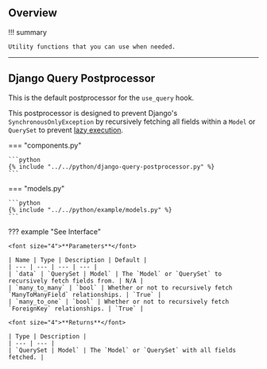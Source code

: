 ## Overview

!!! summary

    Utility functions that you can use when needed.

---

## Django Query Postprocessor

This is the default postprocessor for the `use_query` hook.

This postprocessor is designed to prevent Django's `SynchronousOnlyException` by recursively fetching all fields within a `Model` or `QuerySet` to prevent [lazy execution](https://docs.djangoproject.com/en/dev/topics/db/queries/#querysets-are-lazy).

=== "components.py"

    ```python
    {% include "../../python/django-query-postprocessor.py" %}
    ```

=== "models.py"

    ```python
    {% include "../../python/example/models.py" %}
    ```

??? example "See Interface"

    <font size="4">**Parameters**</font>

    | Name | Type | Description | Default |
    | --- | --- | --- | --- |
    | `data` | `QuerySet | Model` | The `Model` or `QuerySet` to recursively fetch fields from. | N/A |
    | `many_to_many` | `bool` | Whether or not to recursively fetch `ManyToManyField` relationships. | `True` |
    | `many_to_one` | `bool` | Whether or not to recursively fetch `ForeignKey` relationships. | `True` |

    <font size="4">**Returns**</font>

    | Type | Description |
    | --- | --- |
    | `QuerySet | Model` | The `Model` or `QuerySet` with all fields fetched. |
